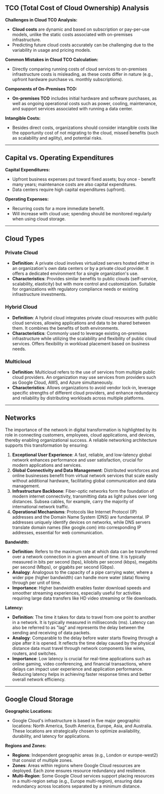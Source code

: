 ## TCO (Total Cost of Cloud Ownership) Analysis

**Challenges in Cloud TCO Analysis:**

- **Cloud costs** are dynamic and based on subscription or pay-per-use models, unlike the static costs associated with on-premises infrastructure.
- Predicting future cloud costs accurately can be challenging due to the variability in usage and pricing models.

**Common Mistakes in Cloud TCO Calculation:**

- Directly comparing running costs of cloud services to on-premises infrastructure costs is misleading, as these costs differ in nature (e.g., upfront hardware purchase vs. monthly subscriptions).

**Components of On-Premises TCO:**

- **On-premises TCO** includes initial hardware and software purchases, as well as ongoing operational costs such as power, cooling, maintenance, and support services associated with running a data center.

**Intangible Costs:**

- Besides direct costs, organizations should consider intangible costs like the opportunity cost of not migrating to the cloud, missed benefits (such as scalability and agility), and potential risks.

---

## Capital vs. Operating Expenditures

**Capital Expenditures:**

- Upfront business expenses put toward fixed assets; buy once - benefit many years; maintenance costs are also capital expenditures.
- Data centers require high capital expenditures (upfront).

**Operating Expenses:**

- Recurring costs for a more immediate benefit.
- Will increase with cloud use; spending should be monitored regularly when using cloud storage.

---

## Cloud Types

### Private Cloud

- **Definition**: A private cloud involves virtualized servers hosted either in an organization's own data centers or by a private cloud provider. It offers a dedicated environment for a single organization's use.
- **Characteristics**: Provides similar benefits to public clouds (self-service, scalability, elasticity) but with more control and customization. Suitable for organizations with regulatory compliance needs or existing infrastructure investments.

### Hybrid Cloud

- **Definition**: A hybrid cloud integrates private cloud resources with public cloud services, allowing applications and data to be shared between them. It combines the benefits of both environments.
- **Characteristics**: Commonly used to leverage existing on-premises infrastructure while utilizing the scalability and flexibility of public cloud services. Offers flexibility in workload placement based on business needs.

### Multicloud

- **Definition**: Multicloud refers to the use of services from multiple public cloud providers. An organization may use services from providers such as Google Cloud, AWS, and Azure simultaneously.
- **Characteristics**: Allows organizations to avoid vendor lock-in, leverage specific strengths of different cloud providers, and enhance redundancy and reliability by distributing workloads across multiple platforms.

---

## Networks

The importance of the network in digital transformation is highlighted by its role in connecting customers, employees, cloud applications, and devices, thereby enabling organizational success. A reliable networking architecture supports this transformation by ensuring:

1. **Exceptional User Experience**: A fast, reliable, and low-latency global network enhances performance and user satisfaction, crucial for modern applications and services.
2. **Global Connectivity and Data Management**: Distributed workforces and online businesses benefit from virtual network services that scale easily without additional hardware, facilitating global communication and data management.
3. **Infrastructure Backbone**: Fiber-optic networks form the foundation of modern internet connectivity, transmitting data as light pulses over long distances. Subsea cables, for example, carry the majority of international network traffic.
4. **Operational Mechanisms**: Protocols like Internet Protocol (IP) addresses and the Domain Name System (DNS) are fundamental. IP addresses uniquely identify devices on networks, while DNS servers translate domain names (like google.com) into corresponding IP addresses, essential for web communication.

**Bandwidth:**

- **Definition**: Refers to the maximum rate at which data can be transferred over a network connection in a given amount of time. It is typically measured in bits per second (bps), kilobits per second (kbps), megabits per second (Mbps), or gigabits per second (Gbps).
- **Analogy**: Analogous to the capacity of a pipe carrying water, where a wider pipe (higher bandwidth) can handle more water (data) flowing through per unit of time.
- **Importance**: Higher bandwidth enables faster download speeds and smoother streaming experiences, especially useful for activities requiring large data transfers like HD video streaming or file downloads.

**Latency:**

- **Definition**: The time it takes for data to travel from one point to another in a network. It is typically measured in milliseconds (ms). Latency can also be referred to as "lag" and represents the delay between the sending and receiving of data packets.
- **Analogy**: Comparable to the delay before water starts flowing through a pipe after it is opened. It reflects the time delay caused by the physical distance data must travel through network components like wires, routers, and switches.
- **Importance**: Low latency is crucial for real-time applications such as online gaming, video conferencing, and financial transactions, where delays can impact user experience and application performance. Reducing latency helps in achieving faster response times and better overall network efficiency.

---

## Google Cloud Storage

**Geographic Locations:**

- Google Cloud's infrastructure is based in five major geographic locations: North America, South America, Europe, Asia, and Australia. These locations are strategically chosen to optimize availability, durability, and latency for applications.

**Regions and Zones:**

- **Regions**: Independent geographic areas (e.g., London or europe-west2) that consist of multiple zones.
- **Zones**: Areas within regions where Google Cloud resources are deployed. Each zone ensures resource redundancy and resilience.
- **Multi-Region**: Some Google Cloud services support placing resources in a multi-region setup (e.g., Europe multi-region), ensuring data redundancy across locations separated by a minimum distance.
